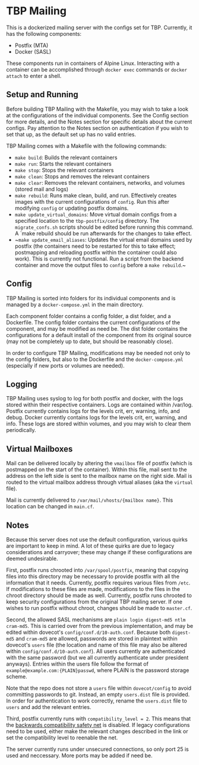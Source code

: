 # TBP Mailing

This is a dockerized mailing server with the configs set for TBP. Currently, it has the following components:

  * Postfix (MTA)
  * Docker  (SASL)
  
These components run in containers of Alpine Linux. Interacting with a container can be accomplished through `docker exec` commands or `docker attach` to enter a shell.
  
## Setup and Running

Before building TBP Mailing with the Makefile, you may wish to take a look at the configurations of the individual components. See the Config section for more details, and the Notes section for specific details about the current configs. Pay attention to the Notes section on authentication if you wish to set that up, as the default set up has no valid entries.

TBP Mailing comes with a Makefile with the following commands:

  * `make build`: Builds the relevant containers
  * `make run`: Starts the relevant containers
  * `make stop`: Stops the relevant containers
  * `make clean`: Stops and removes the relevant containers
  * `make clear`: Removes the relevant containers, networks, and volumes (stored mail and logs)
  * `make rebuild`: Runs make clean, build, and run. Effectively creates images with the current configurations of `config`. Run this after modifying `config` or updating postfix domains.
  * `make update_virtual_domains`: Move virtual domain configs from a specified location to the `tbp-postfix/config` directory. The `migrate_confs.sh` scripts should be edited before running this command. A `make rebuild should be run afterwards for the changes to take effect.
  * ~`make update_email_aliases`: Updates the virtual email domains used by postfix (the containers need to be restarted for this to take effect; postmapping and reloading postfix within the container could also work). This is currently not functional. Run a script from the backend container and move the output files to `config` before a `make rebuild`.~
  
## Config

TBP Mailing is sorted into folders for its individual components and is managed by a `docker-compose.yml` in the main directory. 

Each component folder contains a config folder, a dist folder, and a Dockerfile. The config folder contains the current configurations of the component, and may be modified as need be. The dist folder contains the configurations for a default install of the component from its original source (may not be completely up to date, but should be reasonably close). 

In order to configure TBP Mailing, modifications may be needed not only to the config folders, but also to the Dockerfile and the `docker-compose.yml` (especially if new ports or volumes are needed).

## Logging

TBP Mailing uses syslog to log for both postfix and docker, with the logs stored within their respective containers. Logs are contained within /var/log. Postfix currently contains logs for the levels crit, err, warning, info, and debug. Docker currently contains logs for the levels crit, err, warning, and info. These logs are stored within volumes, and you may wish to clear them periodically.

## Virtual Mailboxes

Mail can be delivered locally by altering the `vmailbox` file of postfix (which is postmapped on the start of the container). Within this file, mail sent to the address on the left side is sent to the mailbox name on the right side. Mail is routed to the virtual mailbox address through virtual aliases (aka the `virtual` file). 

Mail is currently delivered to `/var/mail/vhosts/{mailbox name}`. This location can be changed in `main.cf`. 

## Notes

Because this server does not use the default configuration, various quirks are important to keep in mind. A lot of these quirks are due to legacy considerations and carryover; these may change if these configurations are deemed undesirable.

First, postfix runs chrooted into `/var/spool/postfix`, meaning that copying files into this directory may be necessary to provide postfix with all the information that it needs. Currently, postfix requires various files from `/etc`. If modifications to these files are made, modifications to the files in the chroot directory should be made as well. Currently, postfix runs chrooted to keep security configurations from the original TBP mailing server. If one wishes to run postfix without chroot, changes should be made to `master.cf`.

Second, the allowed SASL mechanisms are `plain login digest-md5 ntlm cram-md5`. This is carried over from the previous implementation, and may be edited within dovecot's `config/conf.d/10-auth.conf`. Because both `digest-md5` and `cram-md5` are allowed, passwords are stored in plaintext within dovecot's `users` file (the location and name of this file may also be altered within `config/conf.d/10-auth.conf`). All users currently are authenticated with the same password (but we all currently authenticate under president anyways). Entries within the users file follow the format of `example@example.com:{PLAIN}passwd`, where PLAIN is the password storage scheme.

Note that the repo does not store a `users` file within `dovecot/config` to avoid committing passwords to git. Instead, an empty `users.dist` file is provided. In order for authentication to work correctly, rename the `users.dist` file to `users` and add the relevant entries.

Third, postfix currently runs with `compatibility_level = 2`. This means that the [backwards compatibility safety net](http://www.postfix.org/COMPATIBILITY_README.html) is disabled. If legacy configurations need to be used, either make the relevant changes described in the link or set the compatibility level to reenable the net.

The server currently runs under unsecured connections, so only port 25 is used and neccessary. More ports may be added if need be. 
  
